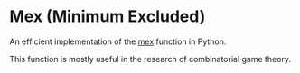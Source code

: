 # Mex (Minimum Excluded)
An efficient implementation of the [mex](https://en.wikipedia.org/wiki/Mex_(mathematics)) function in Python.

This function is mostly useful in the research of combinatorial game theory.